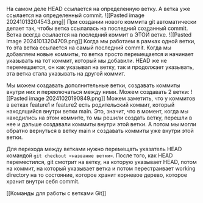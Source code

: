 На самом деле HEAD ссылается на определенную ветку. А ветка уже ссылается на определенный commit. 
![[Pasted image 20241013204543.png]]
При создании нового коммита git автоматически делает так, чтобы ветка ссылалась на последний созданный commit. Ветка всегда ссылается на последний коммит в ЭТОЙ ветке.
![[Pasted image 20241013204709.png]]
Когда мы работаем в рамках одной ветки, то эта ветка ссылается на самый последний commit. Когда мы добавляем новые коммиты, то ветка просто перемещается и начинает указывать на тот коммит, который мы добавили. HEAD же не перемещается, он как указывал на ветку, так и продолжает указывать, эта ветка стала указывать на другой коммит.

Мы можем создавать дополнительные ветки, создавать коммиты внутри них и переключаться между ними. Можем создавать 2 ветки:
![[Pasted image 20241020190849.png]]
Можем заметить, что у коммитов в ветках feature1 и feature2 есть родительский коммит, который находящийся внутри ветки main. Это, значит, что в момент, когда мы находились на этом коммите, то мы решили создать ветку, перешли в нее и дальше создавали коммиты внутри этой ветки. А потом мы могли обратно вернуться в ветку main и создавать коммиты уже внутри этой ветки.

Для перехода между ветками нужно перемещать указатель HEAD командой
`git checkout <название ветки>`. После того, как HEAD переместился, git смотрит на ветку, на которую указывает HEAD, потом на коммит, на который указывает ветка и потом перестраивает working directory на то состояние, которое хранит корневое дерево, которое хранит внутри себя commit.

[[Команды для работы с ветками Git]]